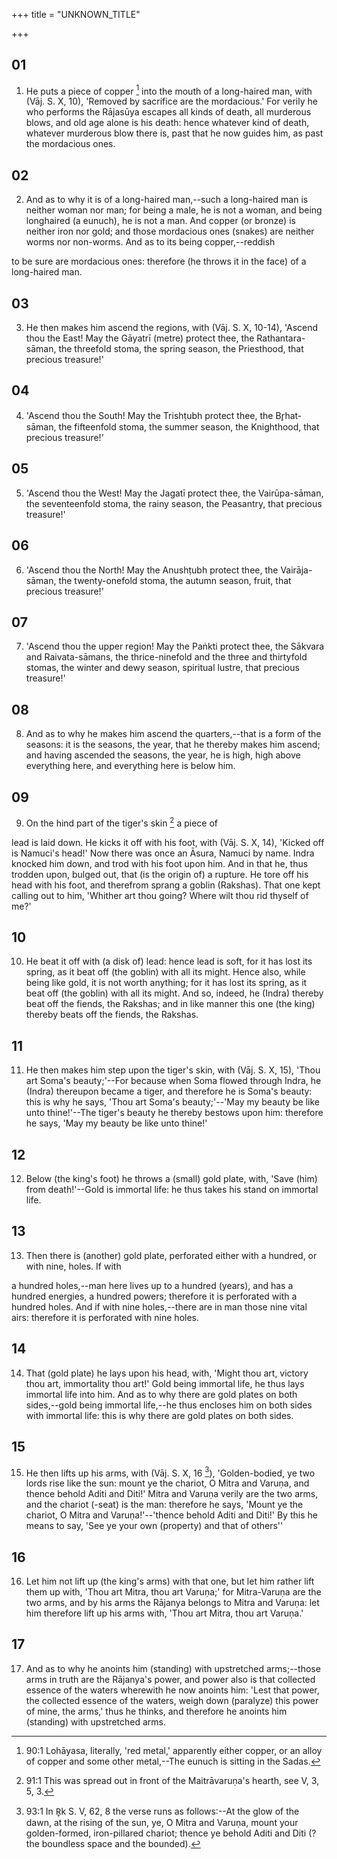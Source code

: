 +++
title = "UNKNOWN_TITLE"

+++


## 01
1. He puts a piece of copper [^fn_184] into the mouth of a long-haired man, with (Vāj. S. X, 10), 'Removed by sacrifice are the mordacious.' For verily he who performs the Rājasūya escapes all kinds of death, all murderous blows, and old age alone is his death: hence whatever kind of death, whatever murderous blow there is, past that he now guides him, as past the mordacious ones.

[^fn_184]: 90:1 Lohāyasa, literally, 'red metal,' apparently either copper, or an alloy of copper and some other metal,--The eunuch is sitting in the Sadas.

## 02
2. And as to why it is of a long-haired man,--such a long-haired man is neither woman nor man; for being a male, he is not a woman, and being longhaired (a eunuch), he is not a man. And copper (or bronze) is neither iron nor gold; and those mordacious ones (snakes) are neither worms nor non-worms. And as to its being copper,--reddish

to be sure are mordacious ones: therefore (he throws it in the face) of a long-haired man.

## 03
3. He then makes him ascend the regions, with (Vāj. S. X, 10-14), 'Ascend thou the East! May the Gāyatrī (metre) protect thee, the Rathantara-sāman, the threefold stoma, the spring season, the Priesthood, that precious treasure!'

## 04
4. 'Ascend thou the South! May the Trishṭubh protect thee, the Br̥hat-sāman, the fifteenfold stoma, the summer season, the Knighthood, that precious treasure!'

## 05
5. 'Ascend thou the West! May the Jagatī protect thee, the Vairūpa-sāman, the seventeenfold stoma, the rainy season, the Peasantry, that precious treasure!'

## 06
6. 'Ascend thou the North! May the Anushṭubh protect thee, the Vairāja-sāman, the twenty-onefold stoma, the autumn season, fruit, that precious treasure!'

## 07
7. 'Ascend thou the upper region! May the Paṅkti protect thee, the Sākvara and Raivata-sāmans, the thrice-ninefold and the three and thirtyfold stomas, the winter and dewy season, spiritual lustre, that precious treasure!'

## 08
8. And as to why he makes him ascend the quarters,--that is a form of the seasons: it is the seasons, the year, that he thereby makes him ascend; and having ascended the seasons, the year, he is high, high above everything here, and everything here is below him.

## 09
9. On the hind part of the tiger's skin [^fn_185] a piece of

[^fn_185]: 91:1 This was spread out in front of the Maitrāvaruṇa's hearth, see V, 3, 5, 3.

lead is laid down. He kicks it off with his foot, with (Vāj. S. X, 14), 'Kicked off is Namuci's head!' Now there was once an Āsura, Namuci by name. Indra knocked him down, and trod with his foot upon him. And in that he, thus trodden upon, bulged out, that (is the origin of) a rupture. He tore off his head with his foot, and therefrom sprang a goblin (Rakshas). That one kept calling out to him, 'Whither art thou going? Where wilt thou rid thyself of me?'

## 10
10. He beat it off with (a disk of) lead: hence lead is soft, for it has lost its spring, as it beat off (the goblin) with all its might. Hence also, while being like gold, it is not worth anything; for it has lost its spring, as it beat off (the goblin) with all its might. And so, indeed, he (Indra) thereby beat off the fiends, the Rakshas; and in like manner this one (the king) thereby beats off the fiends, the Rakshas.

## 11
11. He then makes him step upon the tiger's skin, with (Vāj. S. X, 15), 'Thou art Soma's beauty;'--For because when Soma flowed through Indra, he (Indra) thereupon became a tiger, and therefore he is Soma's beauty: this is why he says, 'Thou art Soma's beauty;'--'May my beauty be like unto thine!'--The tiger's beauty he thereby bestows upon him: therefore he says, 'May my beauty be like unto thine!'

## 12
12. Below (the king's foot) he throws a (small) gold plate, with, 'Save (him) from death!'--Gold is immortal life: he thus takes his stand on immortal life.

## 13
13. Then there is (another) gold plate, perforated either with a hundred, or with nine, holes. If with

a hundred holes,--man here lives up to a hundred (years), and has a hundred energies, a hundred powers; therefore it is perforated with a hundred holes. And if with nine holes,--there are in man those nine vital airs: therefore it is perforated with nine holes.

## 14
14. That (gold plate) he lays upon his head, with, 'Might thou art, victory thou art, immortality thou art!' Gold being immortal life, he thus lays immortal life into him. And as to why there are gold plates on both sides,--gold being immortal life,--he thus encloses him on both sides with immortal life: this is why there are gold plates on both sides.

## 15
15. He then lifts up his arms, with (Vāj. S. X, 16 [^fn_186]), 'Golden-bodied, ye two lords rise like the sun: mount ye the chariot, O Mitra and Varuṇa, and thence behold Aditi and Diti!' Mitra and Varuṇa verily are the two arms, and the chariot (-seat) is the man: therefore he says, 'Mount ye the chariot, O Mitra and Varuṇa!'--'thence behold Aditi and Diti!' By this he means to say, 'See ye your own (property) and that of others''

[^fn_186]: 93:1 In R̥k S. V, 62, 8 the verse runs as follows:--At the glow of the dawn, at the rising of the sun, ye, O Mitra and Varuṇa, mount your golden-formed, iron-pillared chariot; thence ye behold Aditi and Diti (? the boundless space and the bounded).

## 16
16. Let him not lift up (the king's arms) with that one, but let him rather lift them up with, 'Thou art Mitra, thou art Varuṇa;' for Mitra-Varuṇa are the two arms, and by his arms the Rājanya belongs to Mitra and Varuṇa: let him therefore lift up his arms with, 'Thou art Mitra, thou art Varuṇa.'

## 17
17. And as to why he anoints him (standing) with upstretched arms;--those arms in truth are the Rājanya's power, and power also is that collected essence of the waters wherewith he now anoints him: 'Lest that power, the collected essence of the waters, weigh down (paralyze) this power of mine, the arms,' thus he thinks, and therefore he anoints him (standing) with upstretched arms.

